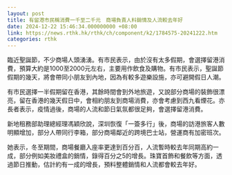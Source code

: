 ```yaml
---
layout: post
title: 有留港市民稱消費一千至二千元　商場負責人料銷情及人流較去年好
date: 2024-12-22 15:46:34.000000000 +08:00
link: https://news.rthk.hk/rthk/ch/component/k2/1784575-20241222.htm
categories: rthk
---
```


臨近聖誕節，不少商場人頭湧湧。有市民表示，由於沒有太多假期，會選擇留港消費，預算大約是1000至2000元左右，主要用作飲食及購物。有市民表示，聖誕節假期的幾天，將會帶同小朋友到內地，因為有較多遊樂設施，亦可避開假日人潮。

有市民選擇一半假期留在香港，其餘時間會到外地旅遊，又說部分商場的裝飾很漂亮，留在香港的幾天假日中，會相約朋友到商場消費，亦會考慮到西九看煙花。亦長者表示，疫情過後，商場的人流和節日氣氛都很足夠，會選擇留港消費。

新地租務部助理總經理馮穎欣說，深圳恢復「一簽多行」後，商場的訪港旅客人數明顯增加，部分人帶同行李箱，部分商場鄰近的跨境巴士站，營運商有加密班次。

她表示，冬至期間，商場餐廳入座率更達到百分百，人流暫時較去年同期高約一成，部分例如美妝禮盒的銷情，錄得百分之5的增長。珠寶首飾和餐飲等方面，透過節日推動，估計約有一成的增長，預料整體銷情和人流都會較去年好。
